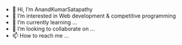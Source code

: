 - 👋 Hi, I’m AnandKumarSatapathy
- 👀 I’m interested in Web development & competitive programming
- 🌱 I’m currently learning ...
- 💞️ I’m looking to collaborate on ...
- 📫 How to reach me ...

<!---
AnandKumarSatapathy/AnandKumarSatapathy is a ✨ special ✨ repository because its `README.md` (this file) appears on your GitHub profile.
You can click the Preview link to take a look at your changes.
--->
